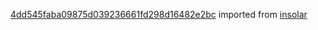 [4dd545faba09875d039236661fd298d16482e2bc](https://github.com/insolar/insolar/commit/4dd545faba09875d039236661fd298d16482e2bc) imported from [insolar](https://github.com/insolar/insolar)
